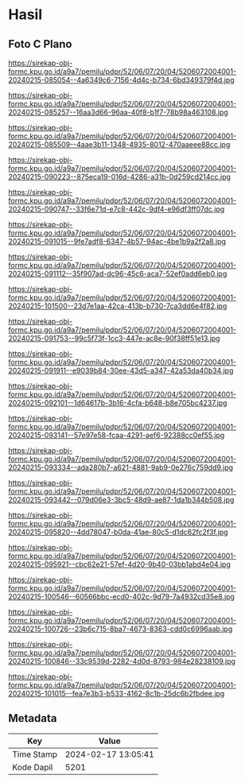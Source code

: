 # Hasil

## Foto C Plano

https://sirekap-obj-formc.kpu.go.id/a9a7/pemilu/pdpr/52/06/07/20/04/5206072004001-20240215-085054--4a6349c6-7156-4d4c-b734-6bd349379f4d.jpg

https://sirekap-obj-formc.kpu.go.id/a9a7/pemilu/pdpr/52/06/07/20/04/5206072004001-20240215-085257--16aa3d66-96aa-40f8-b1f7-78b98a463108.jpg

https://sirekap-obj-formc.kpu.go.id/a9a7/pemilu/pdpr/52/06/07/20/04/5206072004001-20240215-085509--4aae3b11-1348-4935-8012-470aaeee88cc.jpg

https://sirekap-obj-formc.kpu.go.id/a9a7/pemilu/pdpr/52/06/07/20/04/5206072004001-20240215-090223--875eca19-016d-4286-a31b-0d259cd214cc.jpg

https://sirekap-obj-formc.kpu.go.id/a9a7/pemilu/pdpr/52/06/07/20/04/5206072004001-20240215-090747--33f6e71d-e7c8-442c-9df4-e96df3ff07dc.jpg

https://sirekap-obj-formc.kpu.go.id/a9a7/pemilu/pdpr/52/06/07/20/04/5206072004001-20240215-091015--9fe7adf8-6347-4b57-94ac-4be1b9a2f2a8.jpg

https://sirekap-obj-formc.kpu.go.id/a9a7/pemilu/pdpr/52/06/07/20/04/5206072004001-20240215-091112--35f907ad-dc96-45c6-aca7-52ef0add6eb0.jpg

https://sirekap-obj-formc.kpu.go.id/a9a7/pemilu/pdpr/52/06/07/20/04/5206072004001-20240215-101500--23d7e1aa-42ca-413b-b730-7ca3dd6e4f82.jpg

https://sirekap-obj-formc.kpu.go.id/a9a7/pemilu/pdpr/52/06/07/20/04/5206072004001-20240215-091753--99c5f73f-1cc3-447e-ac8e-90f38ff51e13.jpg

https://sirekap-obj-formc.kpu.go.id/a9a7/pemilu/pdpr/52/06/07/20/04/5206072004001-20240215-091911--e9039b84-30ee-43d5-a347-42a53da40b34.jpg

https://sirekap-obj-formc.kpu.go.id/a9a7/pemilu/pdpr/52/06/07/20/04/5206072004001-20240215-092101--1d64617b-3b16-4cfa-b648-b8e705bc4237.jpg

https://sirekap-obj-formc.kpu.go.id/a9a7/pemilu/pdpr/52/06/07/20/04/5206072004001-20240215-093141--57e97e58-fcaa-4291-aef6-92388cc0ef55.jpg

https://sirekap-obj-formc.kpu.go.id/a9a7/pemilu/pdpr/52/06/07/20/04/5206072004001-20240215-093334--ada280b7-a621-4881-9ab9-0e276c759dd9.jpg

https://sirekap-obj-formc.kpu.go.id/a9a7/pemilu/pdpr/52/06/07/20/04/5206072004001-20240215-093442--079d06e3-3bc5-48d9-ae87-1da1b344b508.jpg

https://sirekap-obj-formc.kpu.go.id/a9a7/pemilu/pdpr/52/06/07/20/04/5206072004001-20240215-095820--4dd78047-b0da-41ae-80c5-d1dc62fc2f3f.jpg

https://sirekap-obj-formc.kpu.go.id/a9a7/pemilu/pdpr/52/06/07/20/04/5206072004001-20240215-095921--cbc62e21-57ef-4d20-9b40-03bb1abd4e04.jpg

https://sirekap-obj-formc.kpu.go.id/a9a7/pemilu/pdpr/52/06/07/20/04/5206072004001-20240215-100546--60566bbc-ecd0-402c-9d79-7a4932cd35e8.jpg

https://sirekap-obj-formc.kpu.go.id/a9a7/pemilu/pdpr/52/06/07/20/04/5206072004001-20240215-100726--23b6c715-8ba7-4673-8363-cdd0c6996aab.jpg

https://sirekap-obj-formc.kpu.go.id/a9a7/pemilu/pdpr/52/06/07/20/04/5206072004001-20240215-100846--33c9539d-2282-4d0d-8793-984e28238109.jpg

https://sirekap-obj-formc.kpu.go.id/a9a7/pemilu/pdpr/52/06/07/20/04/5206072004001-20240215-101015--fea7e3b3-b533-4162-8c1b-25dc6b2fbdee.jpg


## Metadata

| Key        | Value               |
| ---------- | ------------------- |
| Time Stamp | 2024-02-17 13:05:41 |
| Kode Dapil | 5201                |



